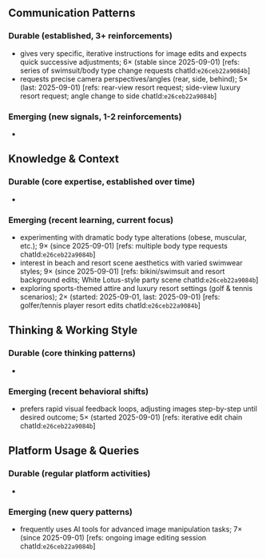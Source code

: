 ## Communication Patterns
### Durable (established, 3+ reinforcements)
- gives very specific, iterative instructions for image edits and expects quick successive adjustments; 6× (stable since 2025-09-01) [refs: series of swimsuit/body type change requests chatId:`e26ceb22a9084b`]
- requests precise camera perspectives/angles (rear, side, behind); 5× (last: 2025-09-01) [refs: rear-view resort request; side-view luxury resort request; angle change to side chatId:`e26ceb22a9084b`]

### Emerging (new signals, 1-2 reinforcements)
- 

## Knowledge & Context
### Durable (core expertise, established over time)
- 

### Emerging (recent learning, current focus)
- experimenting with dramatic body type alterations (obese, muscular, etc.); 9× (since 2025-09-01) [refs: multiple body type requests chatId:`e26ceb22a9084b`]
- interest in beach and resort scene aesthetics with varied swimwear styles; 9× (since 2025-09-01) [refs: bikini/swimsuit and resort background edits; White Lotus-style party scene chatId:`e26ceb22a9084b`]
- exploring sports-themed attire and luxury resort settings (golf & tennis scenarios); 2× (started: 2025-09-01, last: 2025-09-01) [refs: golfer/tennis player resort edits chatId:`e26ceb22a9084b`]

## Thinking & Working Style
### Durable (core thinking patterns)
- 

### Emerging (recent behavioral shifts)
- prefers rapid visual feedback loops, adjusting images step-by-step until desired outcome; 5× (started 2025-09-01) [refs: iterative edit chain chatId:`e26ceb22a9084b`]

## Platform Usage & Queries
### Durable (regular platform activities)
- 

### Emerging (new query patterns)
- frequently uses AI tools for advanced image manipulation tasks; 7× (since 2025-09-01) [refs: ongoing image editing session chatId:`e26ceb22a9084b`]
